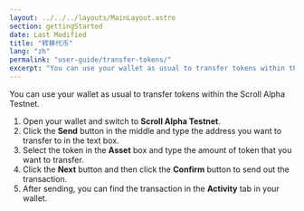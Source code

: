 ```yaml
---
layout: ../../../layouts/MainLayout.astro
section: gettingStarted
date: Last Modified
title: "转移代币"
lang: "zh"
permalink: "user-guide/transfer-tokens/"
excerpt: "You can use your wallet as usual to transfer tokens within the Scroll Alpha Testnet."
---
```


You can use your wallet as usual to transfer tokens within the Scroll Alpha Testnet.

1. Open your wallet and switch to **Scroll Alpha Testnet**.
2. Click the **Send** button in the middle and type the address you want to transfer to in the text box.
3. Select the token in the **Asset** box and type the amount of token that you want to transfer.
4. Click the **Next** button and then click the **Confirm** button to send out the transaction.
5. After sending, you can find the transaction in the **Activity** tab in your wallet.
